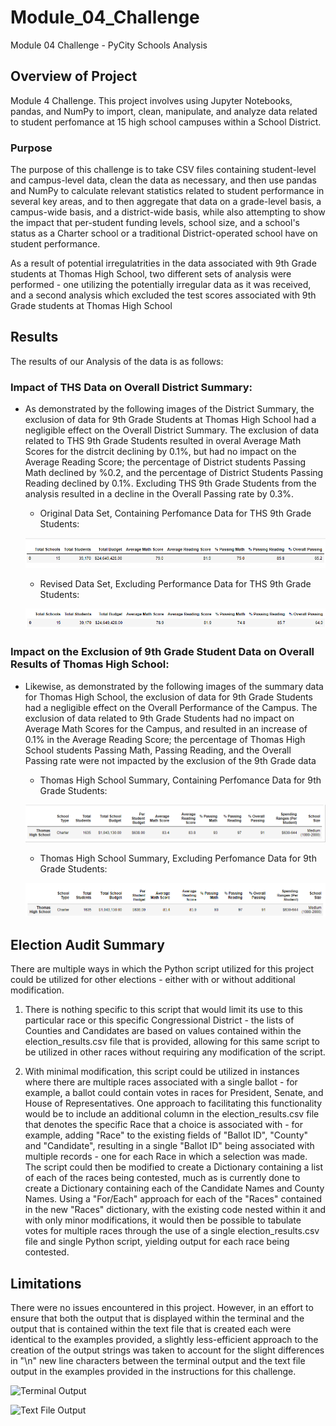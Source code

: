 # Module_04_Challenge
Module 04 Challenge - PyCity Schools Analysis

## Overview of Project
Module 4 Challenge. This project involves using Jupyter Notebooks, pandas, and NumPy to import, clean, manipulate, and analyze data related to student perfomance at 15 high school campuses within a School District.

### Purpose
The purpose of this challenge is to take CSV files containing student-level and campus-level data, clean the data as necessary, and then use pandas and NumPy to calculate relevant statistics related to student performance in several key areas, and to then aggregate that data on a grade-level basis, a campus-wide basis, and a district-wide basis, while also attempting to show the impact that per-student funding levels, school size, and a school's status as a Charter school or a traditional District-operated school have on student performance.

As a result of potential irregulatrities in the data associated with 9th Grade students at Thomas High School, two different sets of analysis were performed - one utilizing the potentially irregular data as it was received, and a second analysis which excluded the test scores associated with 9th Grade students at Thomas High School

## Results
The results of our Analysis of the data is as follows:

### Impact of THS Data on Overall District Summary:

  - As demonstrated by the following images of the District Summary, the exclusion of data for 9th Grade Students at Thomas High School had a negligible effect on the Overall District Summary.  The exclusion of data related to THS 9th Grade Students resulted in overal Average Math Scores for the distrcit declining by 0.1%, but had no impact on the Average Reading Score; the percentage of District students Passing Math declined by %0.2, and the percentage of District Students Passing Reading declined by 0.1%.  Excluding THS 9th Grade Students from the analysis resulted in a decline in the Overall Passing rate by 0.3%.

    - Original Data Set, Containing Perfomance Data for THS 9th Grade Students:
    
    ![District Summary Including THS 9th Graders](/Images/District_Summary_Inc_THS_9th_Grade_Scores.png)
    
    - Revised Data Set, Excluding Performance Data for THS 9th Grade Students: 

    ![District Summary Excluding THS 9th Graders](/Images/District_Summary_Ex_THS_9th_Grade_Scores.png)

### Impact on the Exclusion of 9th Grade Student Data on Overall Results of Thomas High School:

  - Likewise, as demonstrated by the following images of the summary data for Thomas High School, the exclusion of data for 9th Grade Students had a negligible effect on the Overall Performance of the Campus.  The exclusion of data related to 9th Grade Students had no impact on Average Math Scores for the Campus, and resulted in an increase of 0.1% in the Average Reading Score; the percentage of Thomas High School students Passing Math, Passing Reading, and the Overall Passing rate were not impacted by the exclusion of the 9th Grade data 

    - Thomas High School Summary, Containing Perfomance Data for 9th Grade Students:
    
    ![School Summary Including THS 9th Graders](/Images/THS_Summary_Including_9th_Grade_Scores.png)
    
    - Thomas High School Summary, Excluding Perfomance Data for 9th Grade Students: 

    ![School Summary Excluding THS 9th Graders](/Images/THS_Summary_Excluding_9th_Grade_Scores.png)

## Election Audit Summary

There are multiple ways in which the Python script utilized for this project could be utilized for other elections - either with or without additional modification.

1. There is nothing specific to this script that would limit its use to this particular race or this specific Congressional District - the lists of Counties and Candidates are based on values contained within the election_results.csv file that is provided, allowing for this same script to be utilized in other races without requiring any modification of the script.


2. With minimal modification, this script could be utilized in instances where there are multiple races associated with a single ballot - for example, a ballot could contain votes in races for President, Senate, and House of Representatives.  One approach to facilitating this functionality would be to include an additional column in the election_results.csv file that denotes the specific Race that a choice is associated with - for example, adding "Race" to the existing fields of "Ballot ID", "County" and "Candidate", resulting in a single "Ballot ID" being associated with multiple records - one for each Race in which a selection was made.  The script could then be modified to create a Dictionary containing a list of each of the races being contested, much as is currently done to create a Dictionary containing each of the Candidate Names and County Names.  Using a "For/Each" approach for each of the "Races" contained in the new "Races" dictionary, with the existing code nested within it and with only minor modifications, it would then be possible to tabulate votes for multiple races through the use of a single election_results.csv file and single Python script, yielding output for each race being contested.      

## Limitations

There were no issues encountered in this project.  However, in an effort to ensure that both the output that is displayed within the terminal and the output that is contained within the text file that is created each were identical to the examples provided, a slightly less-efficient approach to the creation of the output strings was taken to account for the slight differences in "\n" new line characters between the terminal output and the text file output in the examples provided in the instructions for this challenge.

![Terminal Output](/Resources/terminal_output.png)

![Text File Output](/Resources/text_file_output.png)
